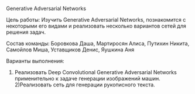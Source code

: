 Generative Adversarial Networks

Цель работы: 
Изучить Generative Adversarial Networks, познакомится с некоторыми его видами и реализовать несколько вариантов сетей для решения задач.

Состав команды:
Боровкова Даша,
Мартиросян Алиса,
Путихин Никита,
Самойлов Миша,
Уставщиков Денис,
Яушкина Аня

Варианты выполнения:
1) Реализовать Deep Convolutional Generative Adversarial Networks применительно к задаче генерации изображений машин.
2)Реализовать сеть для генерации рукописного текста.
